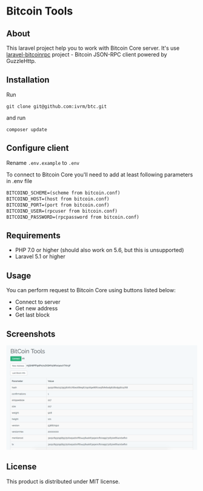 # Bitcoin Tools

## About
This laravel project help you to work with Bitcoin Core server.
It's use [laravel-bitcoinrpc](https://github.com/denpamusic/laravel-bitcoinrpc) project - Bitcoin JSON-RPC client powered by GuzzleHttp.

## Installation
Run 
```
git clone git@github.com:ivrm/btc.git
```

and run 
```
composer update
```


## Configure client
Rename ```.env.example``` to ```.env```

To connect to Bitcoin Core you'll need to add at least following parameters in .env file
```
BITCOIND_SCHEME=(scheme from bitcoin.conf)
BITCOIND_HOST=(host from bitcoin.conf)
BITCOIND_PORT=(port from bitcoin.conf)
BITCOIND_USER=(rpcuser from bitcoin.conf)
BITCOIND_PASSWORD=(rpcpassword from bitcoin.conf)
```

## Requirements
* PHP 7.0 or higher (should also work on 5.6, but this is unsupported)
* Laravel 5.1 or higher

## Usage
You can perform request to Bitcoin Core using buttons listed below:
- Connect to server
- Get new address
- Get last block

## Screenshots
![img 1](screenshots/img.png)

## License

This product is distributed under MIT license.

